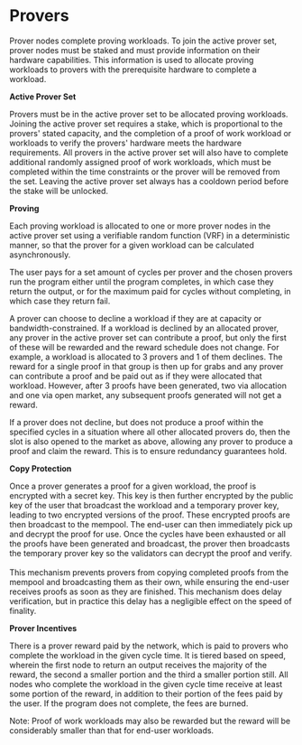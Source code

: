 # Provers

Prover nodes complete proving workloads. To join the active prover set, prover nodes must be staked and must provide information on their hardware capabilities. This information is used to allocate proving workloads to provers with the prerequisite hardware to complete a workload.

**Active Prover Set**

Provers must be in the active prover set to be allocated proving workloads. Joining the active prover set requires a stake, which is proportional to the provers' stated capacity, and the completion of a proof of work workload or workloads to verify the provers' hardware meets the hardware requirements. All provers in the active prover set will also have to complete additional randomly assigned proof of work workloads, which must be completed within the time constraints or the prover will be removed from the set. Leaving the active prover set always has a cooldown period before the stake will be unlocked.

**Proving**

Each proving workload is allocated to one or more prover nodes in the active prover set using a verifiable random function (VRF) in a deterministic manner, so that the prover for a given workload can be calculated asynchronously.

The user pays for a set amount of cycles per prover and the chosen provers run the program either until the program completes, in which case they return the output, or for the maximum paid for cycles without completing, in which case they return fail.

A prover can choose to decline a workload if they are at capacity or bandwidth-constrained. If a workload is declined by an allocated prover, any prover in the active prover set can contribute a proof, but only the first of these will be rewarded and the reward schedule does not change. For example, a workload is allocated to 3 provers and 1 of them declines. The reward for a single proof in that group is then up for grabs and any prover can contribute a proof and be paid out as if they were allocated that workload. However, after 3 proofs have been generated, two via allocation and one via open market, any subsequent proofs generated will not get a reward.&#x20;

If a prover does not decline, but does not produce a proof within the specified cycles in a situation where all other allocated provers do, then the slot is also opened to the market as above, allowing any prover to produce a proof and claim the reward. This is to ensure redundancy guarantees hold.

**Copy Protection**

Once a prover generates a proof for a given workload, the proof is encrypted with a secret key. This key is then further encrypted by the public key of the user that broadcast the workload and a temporary prover key, leading to two encrypted versions of the proof. These encrypted proofs are then broadcast to the mempool. The end-user can then immediately pick up and decrypt the proof for use. Once the cycles have been exhausted or all the proofs have been generated and broadcast, the prover then broadcasts the temporary prover key so the validators can decrypt the proof and verify. \
\
This mechanism prevents provers from copying completed proofs from the mempool and broadcasting them as their own, while ensuring the end-user receives proofs as soon as they are finished. This mechanism does delay verification, but in practice this delay has a negligible effect on the speed of finality.&#x20;

**Prover Incentives**

There is a prover reward paid by the network, which is paid to provers who complete the workload in the given cycle time. It is tiered based on speed, wherein the first node to return an output receives the majority of the reward, the second a smaller portion and the third a smaller portion still. All nodes who complete the workload in the given cycle time receive at least some portion of the reward, in addition to their portion of the fees paid by the user. If the program does not complete, the fees are burned.

Note: Proof of work workloads may also be rewarded but the reward will be considerably smaller than that for end-user workloads.

